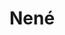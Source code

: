 ---
title: Nené
date: 
draft: false

# descripcion
description : Aros de plata 925

materials: Plata 925

color: Plateado

dimensions: 1,5cm largo x 1cm ancho

code: 01-20-0647

type: "Aros"

categories: []

price: $2.560,00

price_eftvo: $2.175,00

# Images
# first image will be shown in the product page
images:
  # - image: "images/path_to_image"
  # La ubicacion de las imagenes es imagenes/Aros/Aros.Solo Plata/01-20-0647-nene
  - image: "./images/aros/solo_plata/01-20-0647.JPG"
---
